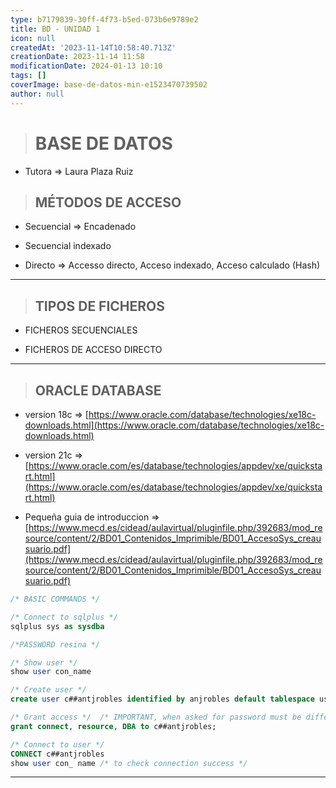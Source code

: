 ```yaml
---
type: b7179839-30ff-4f73-b5ed-073b6e9789e2
title: BD - UNIDAD 1
icon: null
createdAt: '2023-11-14T10:58:40.713Z'
creationDate: 2023-11-14 11:58
modificationDate: 2024-01-13 10:10
tags: []
coverImage: base-de-datos-min-e1523470739502
author: null
---
```




> # BASE DE DATOS

- Tutora => Laura Plaza Ruiz



> ## MÉTODOS DE ACCESO



- Secuencial => Encadenado

- Secuencial indexado 

- Directo => Accesso directo, Acceso indexado, Acceso calculado (Hash)





---



> ## TIPOS DE FICHEROS



- FICHEROS SECUENCIALES

- FICHEROS DE ACCESO DIRECTO




---


> ## ORACLE DATABASE

- version 18c => [https://www.oracle.com/database/technologies/xe18c-downloads.html](https://www.oracle.com/database/technologies/xe18c-downloads.html)

- version 21c => [https://www.oracle.com/es/database/technologies/appdev/xe/quickstart.html](https://www.oracle.com/es/database/technologies/appdev/xe/quickstart.html)



- Pequeña guia de introduccion => [https://www.mecd.es/cidead/aulavirtual/pluginfile.php/392683/mod_resource/content/2/BD01_Contenidos_Imprimible/BD01_AccesoSys_creausuario.pdf](https://www.mecd.es/cidead/aulavirtual/pluginfile.php/392683/mod_resource/content/2/BD01_Contenidos_Imprimible/BD01_AccesoSys_creausuario.pdf)



```sql
/* BASIC COMMANDS */

/* Connect to sqlplus */
sqlplus sys as sysdba

/*PASSWORD resina */

/* Show user */
show user con_name

/* Create user */
create user c##antjrobles identified by anjrobles default tablespace users;

/* Grant access */  /* IMPORTANT, when asked for password must be different from the root password. This is the the password for that specific user. Usually same as user, for exmaple antjrobles */
grant connect, resource, DBA to c##antjrobles;

/* Connect to user */
CONNECT c##antjrobles
show user con_ name /* to check connection success */
```



---



